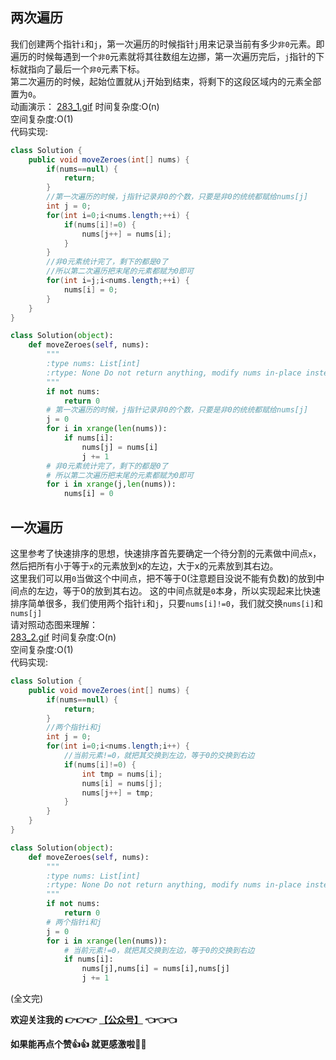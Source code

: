 ## 两次遍历
我们创建两个指针```i```和```j```，第一次遍历的时候指针```j```用来记录当前有多少```非0```元素。即遍历的时候每遇到一个```非0```元素就将其往数组左边挪，第一次遍历完后，```j```指针的下标就指向了最后一个```非0```元素下标。  
第二次遍历的时候，起始位置就从```j```开始到结束，将剩下的这段区域内的元素全部置为```0```。   
动画演示：
 [283_1.gif](https://pic.leetcode-cn.com/9669b4ffb158eaeeee6f0cd66a70f24411575edab1ab8a037c4c9084b1c743f5-283_1.gif)
时间复杂度:O(n)   
空间复杂度:O(1)   
代码实现:
```java []
class Solution {
	public void moveZeroes(int[] nums) {
		if(nums==null) {
			return;
		}
		//第一次遍历的时候，j指针记录非0的个数，只要是非0的统统都赋给nums[j]
		int j = 0;
		for(int i=0;i<nums.length;++i) {
			if(nums[i]!=0) {
				nums[j++] = nums[i];
			}
		}
		//非0元素统计完了，剩下的都是0了
		//所以第二次遍历把末尾的元素都赋为0即可
		for(int i=j;i<nums.length;++i) {
			nums[i] = 0;
		}
	}
}	
```
```python []
class Solution(object):
	def moveZeroes(self, nums):
		"""
		:type nums: List[int]
		:rtype: None Do not return anything, modify nums in-place instead.
		"""
		if not nums:
			return 0
		# 第一次遍历的时候，j指针记录非0的个数，只要是非0的统统都赋给nums[j]	
		j = 0
		for i in xrange(len(nums)):
			if nums[i]:
				nums[j] = nums[i]
				j += 1
		# 非0元素统计完了，剩下的都是0了
		# 所以第二次遍历把末尾的元素都赋为0即可
		for i in xrange(j,len(nums)):
			nums[i] = 0
```
   
   
   
## 一次遍历
这里参考了快速排序的思想，快速排序首先要确定一个待分割的元素做中间点```x```，然后把所有小于等于```x```的元素放到x的左边，大于x的元素放到其右边。   
这里我们可以用```0```当做这个中间点，把不等于0(注意题目没说不能有负数)的放到中间点的左边，等于0的放到其右边。
这的中间点就是```0```本身，所以实现起来比快速排序简单很多，我们使用两个指针```i```和```j```，只要```nums[i]!=0```，我们就交换```nums[i]```和```nums[j]```   
请对照动态图来理解：   
 [283_2.gif](https://pic.leetcode-cn.com/36d1ac5d689101cbf9947465e94753c626eab7fcb736ae2175f5d87ebc85fdf0-283_2.gif)
时间复杂度:O(n)   
空间复杂度:O(1)   
代码实现:   
```java []
class Solution {
	public void moveZeroes(int[] nums) {
		if(nums==null) {
			return;
		}
		//两个指针i和j
		int j = 0;
		for(int i=0;i<nums.length;i++) {
			//当前元素!=0，就把其交换到左边，等于0的交换到右边
			if(nums[i]!=0) {
				int tmp = nums[i];
				nums[i] = nums[j];
				nums[j++] = tmp;
			}
		}
	}
}	
```
```python []
class Solution(object):
	def moveZeroes(self, nums):
		"""
		:type nums: List[int]
		:rtype: None Do not return anything, modify nums in-place instead.
		"""
		if not nums:
			return 0
		# 两个指针i和j
		j = 0
		for i in xrange(len(nums)):
			# 当前元素!=0，就把其交换到左边，等于0的交换到右边
			if nums[i]:
				nums[j],nums[i] = nums[i],nums[j]
				j += 1
```
(全文完)   
   
**欢迎关注我的 👉👉👉  [【公众号】](https://pic.leetcode-cn.com/a7563e828650576d80ddf635df3f2f15d22c3bc8d50a67c9d778e4ffa190d167-283.jpg) 👈👈👈**   

**如果能再点个赞👍👍 就更感激啦💓💓**

